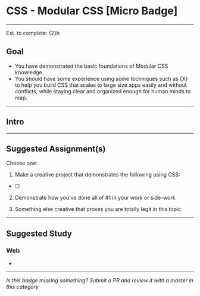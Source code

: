 # CSS - Modular CSS [Micro Badge]

-----

Est. to complete: {2}h

## Goal
- You have demonstrated the basic foundations of Modular CSS knowledge.
- You should have some experience using some techniques such as {X} to help you build CSS that scales to large size apps easily and without conflicts, while staying clear and organized enough for human minds to map.


-----

## Intro

> 


-----


## Suggested Assignment(s)

Choose one:

1) Make a creative project that demonstrates the following using CSS:
- [ ]

2) Demonstrate how you've done all of #1 in your work or side-work

3) Something else creative that proves you are totally legit in this topic


-----


## Suggested Study

### Web

- 


-----

  *Is this badge missing something? Submit a PR and review it with a master in this category*
